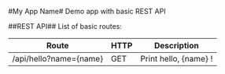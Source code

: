 #My App Name#
Demo app with basic REST API

##REST API##
List of basic routes:

**Route**|**HTTP**|**Description**
---|---|---
/api/hello?name={name}|GET|Print hello, {name} !
